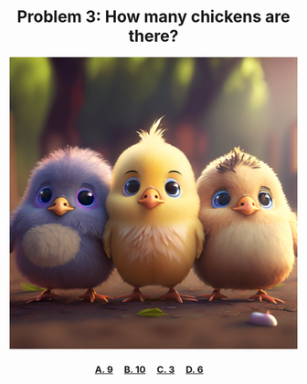 <h1 align="center">
Problem 3: How many chickens are there?
</h1>

<h4 align="center">

</h4>

<p align="center">
<img src="chickens.png" height="512"/>
</p>

<h3 align="center"><span><a href="https://raw.githubusercontent.com/rain1024/math/main/assets/lose0.png">A. 9</a></span>&nbsp;&nbsp;&nbsp;&nbsp;
<span><a href="https://raw.githubusercontent.com/rain1024/math/main/assets/lose0.png">B. 10</a></span>&nbsp;&nbsp;&nbsp;&nbsp;
<span><a href="https://raw.githubusercontent.com/rain1024/math/main/assets/win0.png">C. 3</a></span>&nbsp;&nbsp;&nbsp;&nbsp;
<span><a href="https://raw.githubusercontent.com/rain1024/math/main/assets/lose0.png">D. 6</a></span>&nbsp;&nbsp;&nbsp;&nbsp;
</h3>